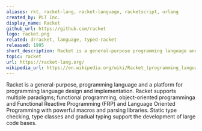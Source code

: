 ```yaml
---
aliases: rkt, racket-lang, racket-language, racketscript, urlang
created_by: PLT Inc.
display_name: Racket
github_url: https://github.com/racket
logo: racket.png
related: drracket, language, typed-racket
released: 1995
short_description: Racket is a general-purpose programming language and system for language-oriented programming.
topic: racket
url: https://racket-lang.org/
wikipedia_url: https://en.wikipedia.org/wiki/Racket_(programming_language)
---
```

Racket is a general-purpose, programming language and a platform for programming language design and implementation. 
Racket supports multiple paradigms; functional programming, object-oriented programminga and Functional Reactive Programming (FRP) and Language Oriented Programming with powerful macros and parsing libraries.
Static type checking, type classes and gradual typing support the development of large code bases. 

